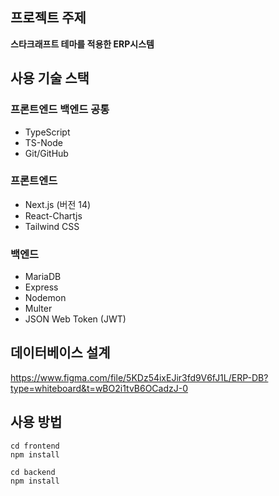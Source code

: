 ## 프로젝트 주제
**스타크래프트 테마를 적용한 ERP시스템**

## 사용 기술 스택
### 프론트엔드 백엔드 공통
- TypeScript
- TS-Node
- Git/GitHub

### **프론트엔드**
- Next.js (버전 14)
- React-Chartjs
- Tailwind CSS

### **백엔드**

- MariaDB
- Express
- Nodemon
- Multer
- JSON Web Token (JWT)

## 데이터베이스 설계
https://www.figma.com/file/5KDz54ixEJir3fd9V6fJ1L/ERP-DB?type=whiteboard&t=wBO2i1tvB6OCadzJ-0

## 사용 방법
```
cd frontend
npm install
```
```
cd backend
npm install
```
